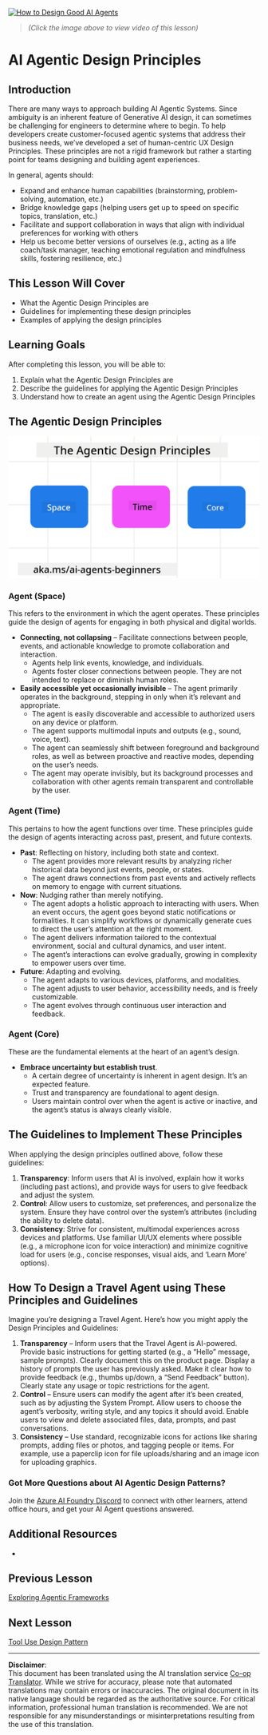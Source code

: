 <!--
CO_OP_TRANSLATOR_METADATA:
{
  "original_hash": "4c46e4ff9e349c521e2b0b17f51afa64",
  "translation_date": "2025-08-30T07:05:39+00:00",
  "source_file": "03-agentic-design-patterns/README.md",
  "language_code": "en"
}
-->
[![How to Design Good AI Agents](../../../translated_images/lesson-3-thumbnail.1092dd7a8f1074a5b26e35aa8f810814e05a22fed1765c20c14b2b508c7ae379.en.png)](https://youtu.be/m9lM8qqoOEA?si=4KimounNKvArQQ0K)

> _(Click the image above to view video of this lesson)_
# AI Agentic Design Principles

## Introduction

There are many ways to approach building AI Agentic Systems. Since ambiguity is an inherent feature of Generative AI design, it can sometimes be challenging for engineers to determine where to begin. To help developers create customer-focused agentic systems that address their business needs, we’ve developed a set of human-centric UX Design Principles. These principles are not a rigid framework but rather a starting point for teams designing and building agent experiences.

In general, agents should:

- Expand and enhance human capabilities (brainstorming, problem-solving, automation, etc.)
- Bridge knowledge gaps (helping users get up to speed on specific topics, translation, etc.)
- Facilitate and support collaboration in ways that align with individual preferences for working with others
- Help us become better versions of ourselves (e.g., acting as a life coach/task manager, teaching emotional regulation and mindfulness skills, fostering resilience, etc.)

## This Lesson Will Cover

- What the Agentic Design Principles are
- Guidelines for implementing these design principles
- Examples of applying the design principles

## Learning Goals

After completing this lesson, you will be able to:

1. Explain what the Agentic Design Principles are
2. Describe the guidelines for applying the Agentic Design Principles
3. Understand how to create an agent using the Agentic Design Principles

## The Agentic Design Principles

![Agentic Design Principles](../../../translated_images/agentic-design-principles.1cfdf8b6d3cc73c2b738951ee7b2043e224441d98babcf654be69d866120f93a.en.png)

### Agent (Space)

This refers to the environment in which the agent operates. These principles guide the design of agents for engaging in both physical and digital worlds.

- **Connecting, not collapsing** – Facilitate connections between people, events, and actionable knowledge to promote collaboration and interaction.
  - Agents help link events, knowledge, and individuals.
  - Agents foster closer connections between people. They are not intended to replace or diminish human roles.
- **Easily accessible yet occasionally invisible** – The agent primarily operates in the background, stepping in only when it’s relevant and appropriate.
  - The agent is easily discoverable and accessible to authorized users on any device or platform.
  - The agent supports multimodal inputs and outputs (e.g., sound, voice, text).
  - The agent can seamlessly shift between foreground and background roles, as well as between proactive and reactive modes, depending on the user’s needs.
  - The agent may operate invisibly, but its background processes and collaboration with other agents remain transparent and controllable by the user.

### Agent (Time)

This pertains to how the agent functions over time. These principles guide the design of agents interacting across past, present, and future contexts.

- **Past**: Reflecting on history, including both state and context.
  - The agent provides more relevant results by analyzing richer historical data beyond just events, people, or states.
  - The agent draws connections from past events and actively reflects on memory to engage with current situations.
- **Now**: Nudging rather than merely notifying.
  - The agent adopts a holistic approach to interacting with users. When an event occurs, the agent goes beyond static notifications or formalities. It can simplify workflows or dynamically generate cues to direct the user’s attention at the right moment.
  - The agent delivers information tailored to the contextual environment, social and cultural dynamics, and user intent.
  - The agent’s interactions can evolve gradually, growing in complexity to empower users over time.
- **Future**: Adapting and evolving.
  - The agent adapts to various devices, platforms, and modalities.
  - The agent adjusts to user behavior, accessibility needs, and is freely customizable.
  - The agent evolves through continuous user interaction and feedback.

### Agent (Core)

These are the fundamental elements at the heart of an agent’s design.

- **Embrace uncertainty but establish trust**.
  - A certain degree of uncertainty is inherent in agent design. It’s an expected feature.
  - Trust and transparency are foundational to agent design.
  - Users maintain control over when the agent is active or inactive, and the agent’s status is always clearly visible.

## The Guidelines to Implement These Principles

When applying the design principles outlined above, follow these guidelines:

1. **Transparency**: Inform users that AI is involved, explain how it works (including past actions), and provide ways for users to give feedback and adjust the system.
2. **Control**: Allow users to customize, set preferences, and personalize the system. Ensure they have control over the system’s attributes (including the ability to delete data).
3. **Consistency**: Strive for consistent, multimodal experiences across devices and platforms. Use familiar UI/UX elements where possible (e.g., a microphone icon for voice interaction) and minimize cognitive load for users (e.g., concise responses, visual aids, and ‘Learn More’ options).

## How To Design a Travel Agent using These Principles and Guidelines

Imagine you’re designing a Travel Agent. Here’s how you might apply the Design Principles and Guidelines:

1. **Transparency** – Inform users that the Travel Agent is AI-powered. Provide basic instructions for getting started (e.g., a “Hello” message, sample prompts). Clearly document this on the product page. Display a history of prompts the user has previously asked. Make it clear how to provide feedback (e.g., thumbs up/down, a “Send Feedback” button). Clearly state any usage or topic restrictions for the agent.
2. **Control** – Ensure users can modify the agent after it’s been created, such as by adjusting the System Prompt. Allow users to choose the agent’s verbosity, writing style, and any topics it should avoid. Enable users to view and delete associated files, data, prompts, and past conversations.
3. **Consistency** – Use standard, recognizable icons for actions like sharing prompts, adding files or photos, and tagging people or items. For example, use a paperclip icon for file uploads/sharing and an image icon for uploading graphics.

### Got More Questions about AI Agentic Design Patterns?

Join the [Azure AI Foundry Discord](https://aka.ms/ai-agents/discord) to connect with other learners, attend office hours, and get your AI Agent questions answered.

## Additional Resources

- 

## Previous Lesson

[Exploring Agentic Frameworks](../02-explore-agentic-frameworks/README.md)

## Next Lesson

[Tool Use Design Pattern](../04-tool-use/README.md)

---

**Disclaimer**:  
This document has been translated using the AI translation service [Co-op Translator](https://github.com/Azure/co-op-translator). While we strive for accuracy, please note that automated translations may contain errors or inaccuracies. The original document in its native language should be regarded as the authoritative source. For critical information, professional human translation is recommended. We are not responsible for any misunderstandings or misinterpretations resulting from the use of this translation.